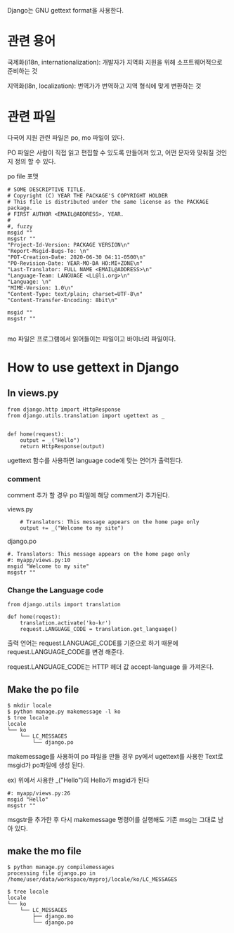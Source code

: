 Django는 GNU gettext format을 사용한다.

# 관련 용어

국제화(i18n, internationalization): 개발자가 지역화 지원을 위해 소프트웨어적으로 준비하는 것

지역화(l8n, localization): 번역가가 번역하고 지역 형식에 맞게 변환하는 것


# 관련 파일
다국어 지원 관련 파일은
po, mo 파일이 있다.

PO 파일은 사람이 직접 읽고 편집할 수 있도록 만들어져 있고, 어떤 문자와 맞춰질 것인지 정의 할 수 있다.

po file 포맷

```
# SOME DESCRIPTIVE TITLE.
# Copyright (C) YEAR THE PACKAGE'S COPYRIGHT HOLDER
# This file is distributed under the same license as the PACKAGE package.
# FIRST AUTHOR <EMAIL@ADDRESS>, YEAR.
#
#, fuzzy
msgid ""
msgstr ""
"Project-Id-Version: PACKAGE VERSION\n"
"Report-Msgid-Bugs-To: \n"
"POT-Creation-Date: 2020-06-30 04:11-0500\n"
"PO-Revision-Date: YEAR-MO-DA HO:MI+ZONE\n"
"Last-Translator: FULL NAME <EMAIL@ADDRESS>\n"
"Language-Team: LANGUAGE <LL@li.org>\n"
"Language: \n"
"MIME-Version: 1.0\n"
"Content-Type: text/plain; charset=UTF-8\n"
"Content-Transfer-Encoding: 8bit\n"

msgid ""
msgstr ""
                        
```


mo 파일은 프로그램에서 읽어들이는 파일이고 바이너리 파일이다.



# How to use gettext in Django

## In views.py

```
from django.http import HttpResponse
from django.utils.translation import ugettext as _


def home(request):
    output = _("Hello")
    return HttpResponse(output)

```

ugettext 함수를 사용하면 language code에 맞는 언어가 출력된다.

### comment
comment 추가 할 경우 po 파일에 해당 comment가 추가된다.

views.py
```
    # Translators: This message appears on the home page only
    output += _("Welcome to my site")

```
django.po
```
#. Translators: This message appears on the home page only
#: myapp/views.py:10
msgid "Welcome to my site"
msgstr ""
```

### Change the Language code
```
from django.utils import translation

def home(reqest):
    translation.activate('ko-kr')
    request.LANGUAGE_CODE = translation.get_language()

```

출력 언어는 request.LANGUAGE_CODE를 기준으로 하기 때문에
request.LANGUAGE_CODE를 변경 해준다. 

request.LANGUAGE_CODE는 
HTTP 헤더 값 accept-language 을 가져온다.


## Make the po file
```
$ mkdir locale 
$ python manage.py makemessage -l ko
$ tree locale
locale
└── ko
    └── LC_MESSAGES
        └── django.po

```

makemessage를 사용하여 po 파일을 만들 경우 
py에서 ugettext를 사용한 Text로 msgid가 po파일에 생성 된다.

ex) 위에서 사용한 _("Hello")의 Hello가 msgid가 된다
```
#: myapp/views.py:26
msgid "Hello"
msgstr ""

```

msgstr을 추가한 후 다시 makemessage 명령어를 실행해도 기존 msg는 그대로 남아 있다.


## make the mo file
```
$ python manage.py compilemessages
processing file django.po in /home/user/data/workspace/myproj/locale/ko/LC_MESSAGES

$ tree locale
locale
└── ko
    └── LC_MESSAGES
        ├── django.mo
        └── django.po

```

